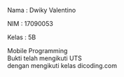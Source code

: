 <p>Nama : Dwiky Valentino </p>
<p>NIM : 17090053 </p>
<p>Kelas : 5B </p>

Mobile Programming <br>
Bukti telah mengikuti UTS <br>
dengan mengikuti kelas dicoding.com <br>
